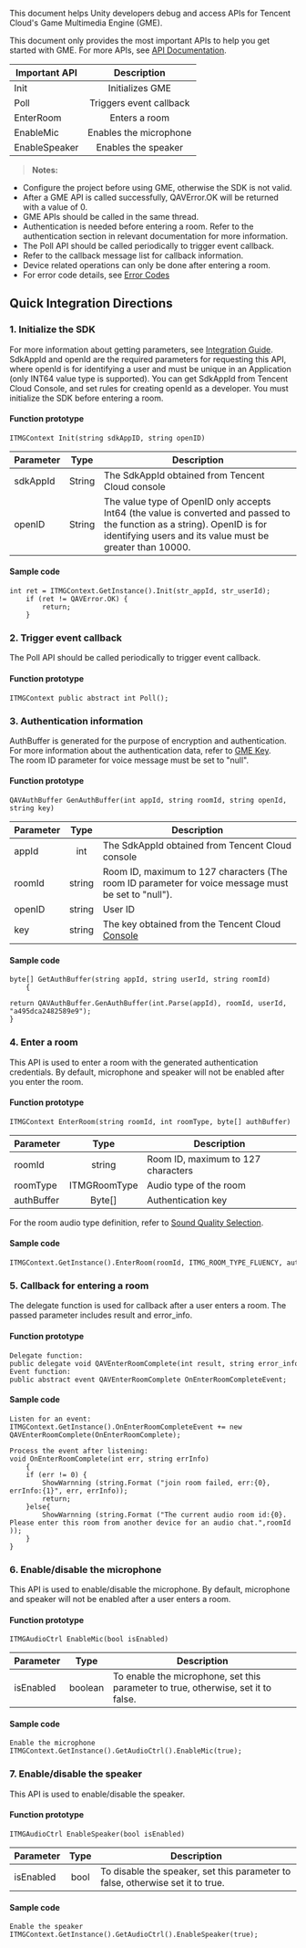 This document helps Unity developers debug and access APIs for Tencent Cloud's Game Multimedia Engine (GME).

This document only provides the most important APIs to help you get started with GME. For more APIs, see [API Documentation](https://intl.cloud.tencent.com/document/product/607/15228).
			
|Important API     | Description|
| ------------- |:-------------:|
|Init    		|Initializes GME 	|
|Poll    		|Triggers event callback	|
|EnterRoom	 	|Enters a room  		|
|EnableMic	 	|Enables the microphone 	|
|EnableSpeaker		|Enables the speaker 	|

>**Notes:**			
- Configure the project before using GME, otherwise the SDK is not valid.
- After a GME API is called successfully, QAVError.OK will be returned with a value of 0.
- GME APIs should be called in the same thread.
- Authentication is needed before entering a room. Refer to the authentication section in relevant documentation for more information.
- The Poll API should be called periodically to trigger event callback.
- Refer to the callback message list for callback information.
- Device related operations can only be done after entering a room.
- For error code details, see [Error Codes](https://intl.cloud.tencent.com/document/product/607/15173)

## Quick Integration Directions
### 1. Initialize the SDK
For more information about getting parameters, see [Integration Guide](https://intl.cloud.tencent.com/document/product/607/10782).
SdkAppId and openId are the required parameters for requesting this API, where openId is for identifying a user and must be unique in an Application (only INT64 value type is supported). You can get SdkAppId from Tencent Cloud Console, and set rules for creating openId as a developer.
You must initialize the SDK before entering a room.
#### Function prototype

```
ITMGContext Init(string sdkAppID, string openID)
```

|Parameter     |Type         |Description|
| ------------- |:-------------:|-------------|
| sdkAppId    	|String  |The SdkAppId obtained from Tencent Cloud console				|
| openID    		|String  |The value type of OpenID only accepts Int64 (the value is converted and passed to the function as a string). OpenID is for identifying users and its value must be greater than 10000.|

#### Sample code 

```
int ret = ITMGContext.GetInstance().Init(str_appId, str_userId);
	if (ret != QAVError.OK) {
		return;
	}
```
### 2. Trigger event callback
The Poll API should be called periodically to trigger event callback.
#### Function prototype

```
ITMGContext public abstract int Poll();
```

### 3. Authentication information
AuthBuffer is generated for the purpose of encryption and authentication. For more information about the authentication data, refer to [GME Key](https://intl.cloud.tencent.com/document/product/607/12218).    
The room ID parameter for voice message must be set to "null".

#### Function prototype
```
QAVAuthBuffer GenAuthBuffer(int appId, string roomId, string openId, string key)
```
|Parameter     |Type         |Description|
| ------------- |:-------------:|-------------|
| appId    		|int   		|The SdkAppId obtained from Tencent Cloud console		|
| roomId    		|string   		|Room ID, maximum to 127 characters (The room ID parameter for voice message must be set to "null").|
| openID    	|string 	|User ID					|
| key    		|string 	|The key obtained from the Tencent Cloud [Console](https://intl.cloud.tencent.com/login)				|


#### Sample code  
```
byte[] GetAuthBuffer(string appId, string userId, string roomId)
    {
	return QAVAuthBuffer.GenAuthBuffer(int.Parse(appId), roomId, userId, "a495dca2482589e9");
}
```
### 4. Enter a room
This API is used to enter a room with the generated authentication credentials. By default, microphone and speaker will not be enabled after you enter the room.


#### Function prototype
```
ITMGContext EnterRoom(string roomId, int roomType, byte[] authBuffer)
```
|Parameter     |Type         |Description|
| ------------- |:-------------:|-------------|
| roomId		|string    	|Room ID, maximum to 127 characters					|
| roomType 	|ITMGRoomType		|Audio type of the room		|
| authBuffer 	|Byte[] 	|Authentication key					|

For the room audio type definition, refer to [Sound Quality Selection](https://intl.cloud.tencent.com/document/product/607/18522).


#### Sample code  
```
ITMGContext.GetInstance().EnterRoom(roomId, ITMG_ROOM_TYPE_FLUENCY, authBuffer);
```

### 5. Callback for entering a room
The delegate function is used for callback after a user enters a room. The passed parameter includes result and error_info.
#### Function prototype
```
Delegate function:
public delegate void QAVEnterRoomComplete(int result, string error_info);
Event function:
public abstract event QAVEnterRoomComplete OnEnterRoomCompleteEvent;
```

#### Sample code  
```
Listen for an event:
ITMGContext.GetInstance().OnEnterRoomCompleteEvent += new QAVEnterRoomComplete(OnEnterRoomComplete);

Process the event after listening:
void OnEnterRoomComplete(int err, string errInfo)
    {
	if (err != 0) {
	    ShowWarnning (string.Format ("join room failed, err:{0}, errInfo:{1}", err, errInfo));
	    return;
	}else{
	    ShowWarnning (string.Format ("The current audio room id:{0}. Please enter this room from another device for an audio chat.",roomId ));
    }
}
```

### 6. Enable/disable the microphone
This API is used to enable/disable the microphone. By default, microphone and speaker will not be enabled after a user enters a room.

#### Function prototype  
```
ITMGAudioCtrl EnableMic(bool isEnabled)
```
|Parameter     |Type         |Description|
| ------------- |:-------------:|-------------|
| isEnabled    |boolean     |To enable the microphone, set this parameter to true, otherwise, set it to false.|

#### Sample code  
```
Enable the microphone
ITMGContext.GetInstance().GetAudioCtrl().EnableMic(true);
```


### 7. Enable/disable the speaker
This API is used to enable/disable the speaker.
#### Function prototype  
```
ITMGAudioCtrl EnableSpeaker(bool isEnabled)
```
|Parameter     |Type         |Description|
| ------------- |:-------------:|-------------|
| isEnabled    |bool        |To disable the speaker, set this parameter to false, otherwise set it to true.|

#### Sample code  
```
Enable the speaker
ITMGContext.GetInstance().GetAudioCtrl().EnableSpeaker(true);
```


